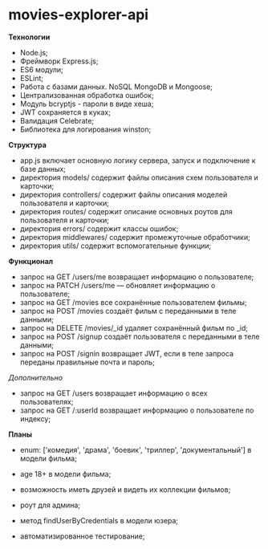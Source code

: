 # movies-explorer-api

**Технологии**
* Node.js;
* Фреймворк Express.js;
* ES6 модули;
* ESLint;
* Работа с базами данных. NoSQL MongoDB и Mongoose;
* Централизованная обработка ошибок;
* Модуль bcryptjs - пароли в виде хеша;
* JWT сохраняется в куках;
* Валидация Celebrate;
* Библиотека для логирования winston;

**Структура**
* app.js включает основную логику сервера, запуск и подключение к базе данных;
*	директория models/ содержит файлы описания схем пользователя и карточки;
*	директория controllers/ содержит файлы описания моделей пользователя и карточки;
*	директория routes/ содержит описание основных роутов для пользователя и карточки;
* директория errors/ содержит классы ошибок;
* директория middlewares/ содержит промежуточные обработчики;
* директория utils/ содержит вспомогательные функции;

**Функционал**
* запрос на GET /users/me возвращает информацию о пользователе;
*	запрос на PATCH /users/me — обновляет информацию о пользователе;
*	запрос на GET /movies все сохранённые пользователем фильмы;
*	запрос на POST /movies создаёт фильм с переданными в теле данными;
*	запрос на DELETE /movies/_id удаляет сохранённый фильм по _id;
*	запрос на POST /signup создаёт пользователя с переданными в теле данными;
*	запрос на POST /signin возвращает JWT, если в теле запроса переданы правильные почта и пароль;

*Дополнительно*
* запрос на GET /users возвращает информацию о всех пользователях;
* запрос на GET /:userId возвращает информацию о пользователе по индексу;

**Планы**
* enum: ['комедия', 'драма', 'боевик', 'триллер', 'документальный'] в модели фильма;
* age 18+ в модели фильма;
* возможность иметь друзей и видеть их коллекции фильмов;
* роут для админа;

* метод findUserByCredentials в модели юзера;
* автоматизированное тестирование;
